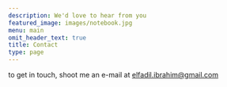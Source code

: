 ```yaml
---
description: We'd love to hear from you
featured_image: images/notebook.jpg
menu: main
omit_header_text: true
title: Contact
type: page
---
```



to get in touch, shoot me an e-mail at elfadil.ibrahim@gmail.com